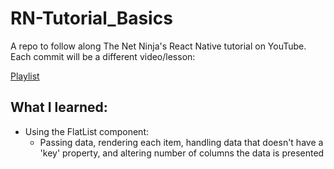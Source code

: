 # RN-Tutorial_Basics

A repo to follow along The Net Ninja's React Native tutorial on YouTube. Each commit will be a different video/lesson:

[Playlist](https://www.youtube.com/playlist?list=PL4cUxeGkcC9ixPU-QkScoRBVxtPPzVjrQ)

## What I learned:

- Using the FlatList component:
  - Passing data, rendering each item, handling data that doesn't have a 'key' property, and altering number of columns the data is presented
